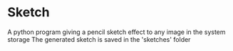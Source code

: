 # Sketch
A python program giving a pencil sketch effect to any image in the system storage
The generated sketch is saved in the 'sketches' folder
